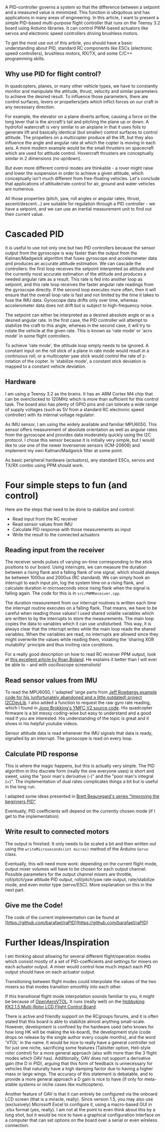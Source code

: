 A PID-controller governs a system so that the difference between a setpoint
and a measured value is minimized. This function is ubiquitous and has
applications in many areas of engineering. In this article, I want to present a
simple PID-based multi-purpose flight controller that runs on the Teensy 3.2
board using Arduino libraries. It can control PWM-based actuators like servos
and electronic speed controllers driving brushless motors.

To get the most use out of this article, you should have a basic understanding
about PID, standard RC components like ESCs (electronic speed controllers),
brushless motors, RX/TX, and some C/C++ programming skills.

## Why use PID for flight control?

In quadcopters, planes, or many other vehicle types, we have to constantly
monitor and manipulate the attitude, thrust, velocity and similar parameters to
achieve the desired result. To influence those parameters, there are control
surfaces, levers or propellers/jets which inflict forces on our craft in any
necessary direction.

For example, the elevator on a plane diverts airflow, causing a force on the
long lever that is the aircraft's tail and pitching the plane up or down. A
hydrofoil watercraft is very similar to an airplane in that it uses foils to
generate lift and basically identical (but smaller) control surfaces to control
attitude. The propellers on a multicopter produce all the lift, but they also
influence the angle and angular rate at which the copter is moving in each
axis. A more modern example would be the small thrusters on spacecraft
which are used for attitude control. Hovercraft thrusters are conceptually
similar in 2 dimensions (no up/down).

But even more different control modes are thinkable - a rover might raise and
lower the suspension in order to achieve a given attitude, which conceptually
isn't much different from free-floating vehicles. Let's conclude that
applications of attitude/rate control for air, ground and water vehicles are
numerous.

All those properties (pitch, yaw, roll angles or angular rates, thrust,
ascent/descent...) are suitable for regulation through a PID controller - we
have a setpoint, and we can use an inertial measurement unit to find out their
current value.


# Cascaded PID

It is useful to use not only one but two PID controllers because the sensor
output from the gyroscope is way faster than the output from the
Kalman/Madgwick algorithm that fuses gyroscope and accelerometer data and
produces an accurate attitude estimation. We can cascade the controllers: the
first loop receives the setpoint interpreted as attitude and the currently
most accurate estimation of the attitude and produces a needed angular rate as
a result. This rate is fed into another loop as setpoint, and this rate loop
receives the faster angular rate readings from the gyroscope directly. If the
second loop executes more often, then it will ensure that the overall loop rate
is fast and not limited by the time it takes to fuse the IMU data. Gyroscope
data drifts only over time, whereas accelerometer data does not drift but is
subject to high-frequency noise.

The setpoint can either be interpreted as a desired absolute angle or as a
desired angular rate. In the first case, the PID controller will attempt to
stabilize the craft to this angle, whereas in the second case, it will try to
rotate the vehicle at the given rate. This is known as 'rate mode' or 'acro
mode' in some flight controllers.

To achieve 'rate mode', the attitude loop simply needs to be ignored. A
constant input on the roll stick of a plane in rate mode would result in a
continuous roll, or a multicopter yaw stick would control the rate of
z-rotation of the copter. In 'stabilize mode', a constant stick deviation is
mapped to a constant vehicle deviation.

## Hardware

I am using a Teensy 3.2 as the brains. It has an ARM Cortex M4 chip that can
be overclocked to 120MHz which is more than sufficient for this control task.
The board also has plenty of GPIO pins and can tolerate a wide range of supply
voltages (such as 5V from a standard RC electronic speed controller) with its
internal voltage regulator.

As IMU sensor, I am using the widely available and familiar MPU6050. This
sensor offers measurement of absolute orientation as well as angular rates from
the gyroscope and provides data moderately quickly using the I2C protocol. I
chose this sensor because it is initially very simple, but I would like to use
one of the newer Invensense sensors (ICM-20608) and implement my own
Kalman/Madgwick filter at some point.

As basic peripheral hardware (actuators), any standard ESCs, servos and TX/RX
combo using PPM should work.

# Four simple steps to fun (and control)

Here are the steps that need to be done to stabilize and control:

* Read input from the RC receiver
* Read sensor values from IMU
* Calculate PID response with those measurements as input
* Write the result to the connected actuators

## Reading input from the receiver

The receiver sends pulses of varying on-time corresponding to the stick
positions to our board. Using interrupts, we can measure the duration between a
rising flank and a falling flank of one signal, which should always be between
1000us and 2000us (RC standard). We can simply hook an interrupt to each input
pin, log the system time on a rising flank, and calculate duration in
microseconds since rising flank when the signal is falling again. The code for
this is in ```src/PWMReceiver.cpp```.

The duration measurement from our interrupt routines is written each time the
interrupt routine executes on a falling flank. That means, we have to be
careful when reading those values! I used shared volatile variables which are
written to by the interrupts to store the measurements. The main loop copies
the data to variables which it can use undisturbed. This way, it is always
clear that the interrupt writes while the main loop reads the shared variables.
When the variables are read, no interrupts are allowed since they might
overwrite the values while reading them, violating the 'sharing XOR mutability'
principle and thus inviting race conditions.

For a really good description on how to read RC receiver PPM output, look at
[this excellent article by Ryan Boland](https://ryanboland.com/blog/reading-rc-receiver-values/).
He explains it better than I will ever be able to - and with oscilloscope screenshots!

## Read sensor values from IMU

To read the MPU6050, I 'adapted' large parts from
[Jeff Rowbergs example code for his (unfortunately abandoned and a little outdated) project I2CDevLib](https://github.com/jrowberg/i2cdevlib/blob/master/Arduino/MPU6050/examples/MPU6050_DMP6/MPU6050_DMP6.ino).
I also added a function to request the raw gyro rate reading, which I found
in [Joop Brokking's YMFC V2 source code](http://www.brokking.net/ymfc-3d_v2_main.html).
His quadcopter firmware is a bit messy coding-wise but easy to understand and a
good read if you are interested. His understanding of the topic is great and it
shoes in his helpful youtube videos.

Sensor attitude data is read whenever the IMU signals that data is ready,
signalled by an interrupt. The gyroscope is read on every loop.

## Calculate PID response

This is where the magic happens, but this is actually very simple. The PID
algorithm in this discrete form (really the one everyone uses) is short and
sweet, using the "poor man's derivative (-)" and the "poor man's integral (+)".
The implementation of dual rates complicates things a bit but is useful in
the long run.

I adapted some ideas presented in
[Brett Beauregard's series "Improving the beginners PID"](http://brettbeauregard.com/blog/2011/04/improving-the-beginners-pid-introduction/)

Eventually, PID coefficients will depend on the currently chosen mode (if I get
to the implementation).

## Write result to connected motors

The output is finished. It only needs to be scaled a bit and then written out
using the ``writeMicroseconds(int micros)`` method of the Arduino ``Servo``
class.

Eventually, this will need more work: depending on the current flight mode,
output mixer volumes will have to be chosen for each output channel. Possible
parameters for the output channel mixers are throttle, roll/pitch/yaw attitude
PID output, roll/pitch/yaw rate output, rate/stabilize mode, and even motor
type (servo/ESC). More explanation on this in the next part.

## Give me the Code!

The code of the current implementation can be found at
[https://github.com/barafael/raPID](https://github.com/barafael/raPID)

# Further Ideas/Inspiration

I am thinking about allowing for several different flight/operation modes which
consist mostly of a set of PID-coefficients and settings for mixers on each
actuator output. A mixer would control how much impact each PID output should
have on each actuator output.

Transitioning between flight modes could interpolate the values of the two
mixers so that modes transition smoothly into each other.

If this transitional flight mode interpolation sounds familiar to you, it might
be because of
[OpenAeroVTOL](https://www.rcgroups.com/forums/showthread.php?1972686-OpenAeroVTOL-with-transitional-mixers-(perfect-for-VTOLs)).
It runs (really well) on the
[Hobbyking KK2.1.5 Multi-Rotor LCD Flight Control Board](https://hobbyking.com/de_de/hobbyking-kk2-1-5-multi-rotor-lcd-flight-control-board-with-6050mpu-and-atmel-644pa.html?___store=de_de).

There is active and friendly support on the RCgroups forums, and it is often
stated that this board is able to stabilize almost anything small-scale.
However, development is confined by the hardware used (who knows for how long
HK will be making the kk-board), the development style (code drops on release
by the single author every couple months), and the word 'VTOL' in the name. It
would be nice to really have a general controller not for just one niche,
sacrificing some features (Tailsitter option, Heli-style rotor control) for a
more general approach (also with more than the 3 flight modes which OAV has).
Additionally, OAV does not support a derivative gain (the D in PID), arguing
that this form of feedback is unnecessary for vehicles that naturally have a
high damping factor due to having a higher mass or large wings. The accuracy of
this statement is debatable, and to provide a more general approach a D gain is
nice to have (if only for meta-stable systems or niche cases like multicopters).

Another feature of OAV is that it can entirely be configured via the onboard
LCD screen (that is a miracle, really). Since version 1.5, you may also use
(exclusively) Microsoft Excel to configure it, using a macro-based GUI in .xlsx
format (yes, really). I am not at the point to even think about this by a long
shot, but it would be nice to have a graphical configuration interface on a
computer that can set options on the board over a serial or even wireless
connection.

